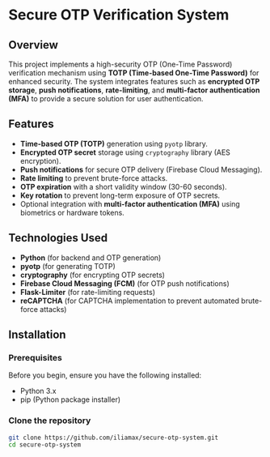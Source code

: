 # Secure OTP Verification System

## Overview

This project implements a high-security OTP (One-Time Password) verification mechanism using **TOTP (Time-based One-Time Password)** for enhanced security. The system integrates features such as **encrypted OTP storage**, **push notifications**, **rate-limiting**, and **multi-factor authentication (MFA)** to provide a secure solution for user authentication.

## Features

- **Time-based OTP (TOTP)** generation using `pyotp` library.
- **Encrypted OTP secret** storage using `cryptography` library (AES encryption).
- **Push notifications** for secure OTP delivery (Firebase Cloud Messaging).
- **Rate limiting** to prevent brute-force attacks.
- **OTP expiration** with a short validity window (30-60 seconds).
- **Key rotation** to prevent long-term exposure of OTP secrets.
- Optional integration with **multi-factor authentication (MFA)** using biometrics or hardware tokens.

## Technologies Used

- **Python** (for backend and OTP generation)
- **pyotp** (for generating TOTP)
- **cryptography** (for encrypting OTP secrets)
- **Firebase Cloud Messaging (FCM)** (for OTP push notifications)
- **Flask-Limiter** (for rate-limiting requests)
- **reCAPTCHA** (for CAPTCHA implementation to prevent automated brute-force attacks)

## Installation

### Prerequisites

Before you begin, ensure you have the following installed:

- Python 3.x
- pip (Python package installer)

### Clone the repository

```bash
git clone https://github.com/iliamax/secure-otp-system.git
cd secure-otp-system
